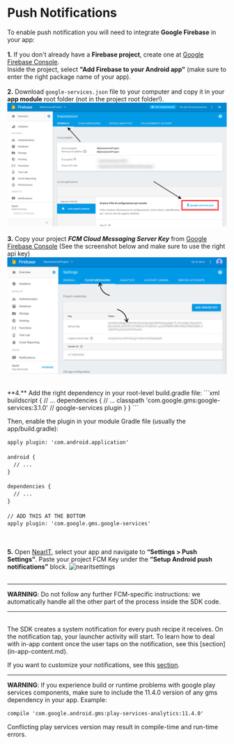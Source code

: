 # Push Notifications

To enable push notification you will need to integrate **Google Firebase** in your app:
<br><br>
**1.** If you don't already have a **Firebase project**, create one at [Google Firebase Console](https://console.firebase.google.com/).<br>
Inside the project, select **"Add Firebase to your Android app"** (make sure to enter the right package name of your app).
<br><br>
**2.** Download `google-services.json` file to your computer and
copy it in your **app module** root folder (not in the project root folder!).
![google-services.json](push_help/google_services_json.png "")
<br><br>
**3.** Copy your project ***FCM Cloud Messaging Server Key*** from [Google Firebase Console](https://console.firebase.google.com/)
(See the screenshot below and make sure to use the right api key)
![fcmkey](push_help/fcmkeylocation.png "")

<br>
**4.** Add the right dependency in your root-level build.gradle file:
```xml
buildscript {
    // ...
    dependencies {
        // ...
        classpath 'com.google.gms:google-services:3.1.0' // google-services plugin
    }
}
```

Then, enable the plugin in your module Gradle file (usually the app/build.gradle):
```xml
apply plugin: 'com.android.application'

android {
  // ...
}

dependencies {
  // ...
}

// ADD THIS AT THE BOTTOM
apply plugin: 'com.google.gms.google-services'
```
<br><br>
**5.** Open [NearIT](https://go.nearit.com), select your app and navigate to **“Settings > Push Settings”**.
Paste your project FCM Key under the **“Setup Android push notifications”** block.
![nearitsettings](push_help/fcm_upload.gif "")
<br><br>
___
**WARNING**: Do not follow any further FCM-specific instructions: we automatically handle all the other part of the process inside the SDK code.
___





<br>
The SDK creates a system notification for every push recipe it receives.
On the notification tap, your launcher activity will start.
To learn how to deal with in-app content once the user taps on the notification, see this [section](in-app-content.md).

If you want to customize your notifications, see this [section](custom-bkg-notification.md).



___
**WARNING**: If you experience build or runtime problems with google play services components, make sure to include the 11.4.0 version of any gms dependency in your app. Example:
```xml
compile 'com.google.android.gms:play-services-analytics:11.4.0'
```
Conflicting play services version may result in compile-time and run-time errors.
